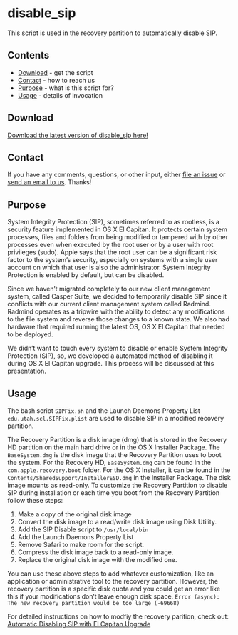 # disable_sip
This script is used in the recovery partition to automatically disable SIP.
## Contents

* [Download](#download) - get the script
* [Contact](#contact) - how to reach us
* [Purpose](#purpose) - what is this script for?
* [Usage](#usage) - details of invocation

## Download

[Download the latest version of disable_sip here!](../../releases/)


## Contact

If you have any comments, questions, or other input, either [file an issue](../../issues) or [send an email to us](mailto:mlib-its-mac-github@lists.utah.edu). Thanks!

## Purpose
System Integrity Protection (SIP), sometimes referred to as rootless, is a security feature implemented in OS X El Capitan. It protects certain system processes, files and folders from being modified or tampered with by other processes even when executed by the root user or by a user with root privileges (sudo). Apple says that the root user can be a significant risk factor to the system’s security, especially on systems with a single user account on which that user is also the administrator. System Integrity Protection is enabled by default, but can be disabled.

Since we haven’t migrated completely to our new client management system, called Casper Suite, we decided to temporarily disable SIP since it conflicts with our current client management system called Radmind. Radmind operates as a tripwire with the ability to detect any modifications to the file system and reverse those changes to a known state. We also had hardware that required running the latest OS, OS X El Capitan that needed to be deployed.

We didn’t want to touch every system to disable or enable System Integrity Protection (SIP), so, we developed a automated method of disabling it during OS X El Capitan upgrade. This process will be discussed at this presentation.

## Usage
The bash script `SIPFix.sh` and the Launch Daemons Property List `edu.utah.scl.SIPFix.plist` are used to disable SIP in a modified recovery partition. 

The Recovery Partition is a disk image (dmg) that is stored in the Recovery HD partition on the main hard drive or in the OS X Installer Package. The `BaseSystem.dmg` is the disk image that the Recovery Partition uses to boot the system. For the Recovery HD,  `BaseSystem.dmg` can be found in the `com.apple.recovery.boot` folder. For the OS X Installer, it can be found in the `Contents/SharedSupport/InstallerESD.dmg` in the Installer Package. The disk image mounts as read-only. To customize the Recovery Partition to disable SIP during installation or each time you boot from the Recovery Partition follow these steps:

  1. Make a copy of the original disk image
  2. Convert the disk image to a read/write disk image using Disk Utility.
  3. Add the SIP Disable script to `/usr/local/bin`
  4. Add the Launch Daemons Property List
  5. Remove Safari to make room for the script.
  6. Compress the disk image back to a read-only image.
  7. Replace the original disk image with the modified one.

You can use these above steps to add whatever customization, like an application or administrative tool to the recovery partition. However, the recovery partition is a specific disk quota and you could get an error like this if your modifications don’t leave enough disk space. `Error (async): The new recovery partition would be too large (-69668)`

For detailed instructions on how to modfiy the recovery parition, check out:  [Automatic Disabling SIP with El Capitan Upgrade](https://apple.lib.utah.edu/?p=1444)

